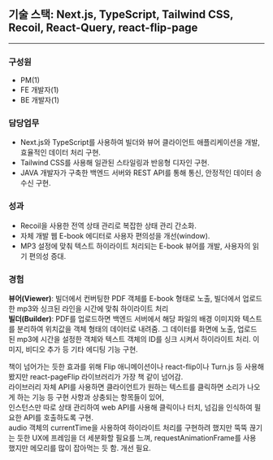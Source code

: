 ## 기술 스택: Next.js, TypeScript, Tailwind CSS, Recoil, React-Query, react-flip-page

---

### 구성원

- PM(1)
- FE 개발자(1)
- BE 개발자(1)

### 담당업무

- Next.js와 TypeScript를 사용하여 빌더와 뷰어 클라이언트 애플리케이션을 개발, 효율적인 데이터 처리 구현.
- Tailwind CSS를 사용해 일관된 스타일링과 반응형 디자인 구현.
- JAVA 개발자가 구축한 백엔드 서버와 REST API를 통해 통신, 안정적인 데이터 송수신 구현.

### 성과

- Recoil을 사용한 전역 상태 관리로 복잡한 상태 관리 간소화.
- 자체 개발 웹 E-book 에디터로 사용자 편의성을 개선(window).
- MP3 설정에 맞춰 텍스트 하이라이트 처리되는 E-book 뷰어를 개발, 사용자의 읽기 편의성 증대.

### 경험

**뷰어(Viewer)**: 빌더에서 컨버팅한 PDF 객체를 E-book 형태로 노출, 빌더에서 업로드한 mp3와 싱크된 라인을 시간에 맞춰 하이라이트 처리  
**빌더(Builder)**: PDF를 업로드하면 백엔드 서버에서 해당 파일의 배경 이미지와 텍스트를 분리하여 위치값을 객체 형태의 데이터로 내려줌. 그 데이터를 화면에 노출, 업로드 된 mp3에 시간을 설정한 객체와 텍스트 객체의 ID를 싱크 시켜서 하이라이트 처리. 이미지, 비디오 추가 등 기타 에디팅 기능 구현.

책이 넘어가는 듯한 효과를 위해 Flip 애니메이션이나 react-flip이나 Turn.js 등 사용해 봤지만 react-pageFlip 라이브러리가 가장 책 같이 넘어감.  
라이브러리 자체 API를 사용하면 클라이언트가 원하는 텍스트를 클릭하면 소리가 나오게 하는 기능 등 구현 사항과 상충되는 항목들이 있어,  
인스턴스만 따로 상태 관리하여 web API를 사용해 클릭이나 터치, 넘김을 인식하여 필요한 API를 호출하도록 구현.  
audio 객체의 currentTime을 사용하여 하이라이트 처리를 구현하려 했지만 뚝뚝 끊기는 듯한 UX에 프레임을 더 세분화할 필요를 느껴, requestAnimationFrame를 사용 했지만 메모리를 많이 잡아먹는 듯 함. 개선 필요.
